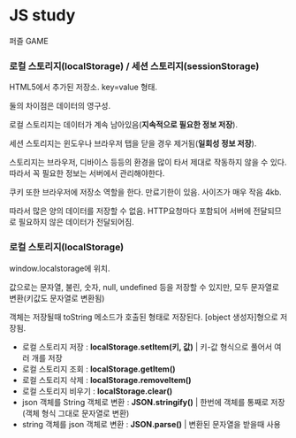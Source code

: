 # JS study

퍼즐 GAME

### 로컬 스토리지(localStorage) / 세션 스토리지(sessionStorage)

HTML5에서 추가된 저장소. key=value 형태.

둘의 차이점은 데이터의 영구성.

로컬 스토리지는 데이터가 계속 남아있음(**지속적으로 필요한 정보 저장**).

세션 스토리지는 윈도우나 브라우저 탭을 닫을 경우 제거됨(**일회성 정보 저장**).

스토리지는 브라우저, 디바이스 등등의 환경을 많이 타서 제대로 작동하지 않을 수 있다. 따라서 꼭 필요한 정보는 서버에서 관리해야한다.

쿠키 또한 브라우저에 저장소 역할을 한다. 만료기한이 있음. 사이즈가 매우 작음 4kb.

따라서 많은 양의 데이터를 저장할 수 없음. HTTP요청마다 포함되어 서버에 전달되므로 필요하지 않은 데이터가 전달되어짐.

### 로컬 스토리지(localStorage)
window.localstorage에 위치.

값으로는 문자열, 불린, 숫자, null, undefined 등을 저장할 수 있지만, 모두 문자열로 변환(키값도 문자열로 변환됨)

객체는 저장될때 toString 메소드가 호출된 형태로 저장된다. [object 생성자]형으로 저장됨.

- 로컬 스토리지 저장 : **localStorage.setItem(키, 값)** | 키-값 형식으로 풀어서 여러 개를 저장
- 로컬 스토리지 조회 : **localStorage.getItem()**
- 로컬 스토리지 삭제 : **localStorage.removeItem()**
- 로컬 스토리지 비우기 : **localStorage.clear()**
- json 객체를 String 객체로 변환 : **JSON.stringify()** | 한번에 객체를 통째로 저장(객체 형식 그대로 문자열로 변환)
- string 객체를 json 객체로 변환 : **JSON.parse()** | 변환된 문자열을 받을때 사용
